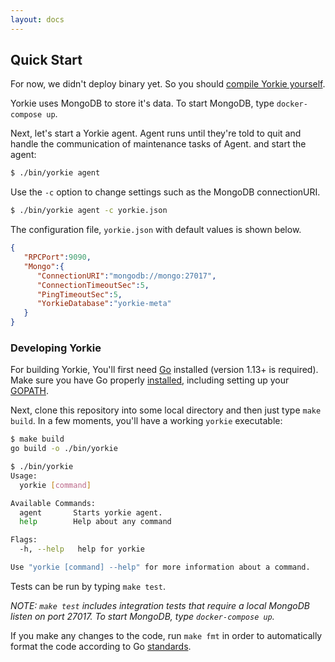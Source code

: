 ```yaml
---
layout: docs
---
```


## Quick Start

For now, we didn't deploy binary yet. So you should [compile Yorkie yourself](#developing-yorkie).

Yorkie uses MongoDB to store it's data. To start MongoDB, type `docker-compose up`.

Next, let's start a Yorkie agent. Agent runs until they're told to quit and handle the communication of maintenance tasks of Agent. and start the agent:

```bash
$ ./bin/yorkie agent
```

Use the `-c` option to change settings such as the MongoDB connectionURI.

```bash
$ ./bin/yorkie agent -c yorkie.json
```

The configuration file, `yorkie.json` with default values is shown below.

```json
{
   "RPCPort":9090,
   "Mongo":{
      "ConnectionURI":"mongodb://mongo:27017",
      "ConnectionTimeoutSec":5,
      "PingTimeoutSec":5,
      "YorkieDatabase":"yorkie-meta"
   }
}
```

### Developing Yorkie

For building Yorkie, You'll first need [Go](https://golang.org) installed (version 1.13+ is required). Make sure you have Go properly [installed](https://golang.org/doc/install), including setting up your [GOPATH](https://golang.org/doc/code.html#GOPATH).

Next, clone this repository into some local directory and then just type `make build`. In a few moments, you'll have a working `yorkie` executable:
```bash
$ make build
go build -o ./bin/yorkie

$ ./bin/yorkie
Usage:
  yorkie [command]

Available Commands:
  agent       Starts yorkie agent.
  help        Help about any command

Flags:
  -h, --help   help for yorkie

Use "yorkie [command] --help" for more information about a command.
```

Tests can be run by typing `make test`.

*NOTE: `make test` includes integration tests that require a local MongoDB listen on port 27017. To start MongoDB, type `docker-compose up`.*

If you make any changes to the code, run `make fmt` in order to automatically format the code according to Go [standards](https://golang.org/doc/effective_go.html#formatting).
